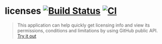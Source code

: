 # licenses [![Build Status](https://travis-ci.org/daggerok/licenses.svg?branch=master)](https://travis-ci.org/daggerok/licenses) [![CI](https://github.com/daggerok/licenses/workflows/CI/badge.svg)](https://github.com/daggerok/licenses/actions)

> This application can help quickly get licensing info and view its permissions, conditions and limitations by using
  GitHub public API. [Try it out](https://daggerok.github.io/licenses/)

<!--

## Build Setup

``` bash
# install dependencies
$ npm run install

# serve with hot reload at localhost:3000
$ npm run dev

# build for production and launch server
$ npm run build
$ npm run start

# generate static project
$ npm run generate
```

For detailed explanation on how things work, check out [Nuxt.js docs](https://nuxtjs.org).

-->
